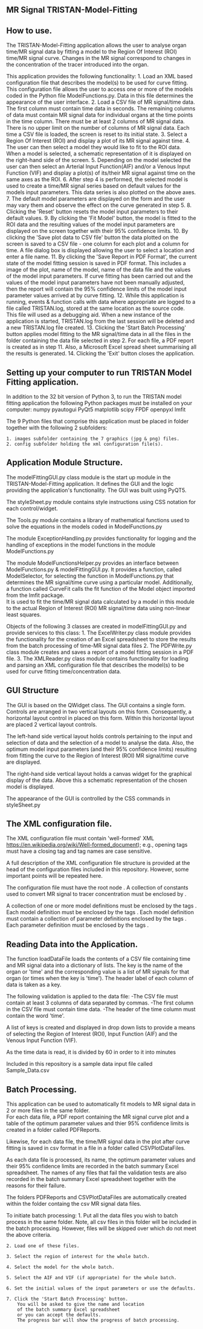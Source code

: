MR Signal TRISTAN-Model-Fitting
----------------------
How to use.
------------
   The TRISTAN-Model-Fitting application allows the user to 
   analyse organ time/MR signal data by fitting a model 
   to the Region Of Interest (ROI) time/MR signal curve. 
   Changes in the MR signal correspond to changes in the
   concentration of the tracer introduced into the organ.

   This application provides the following functionality:
		1.  Load an XML based configuration file that describes
			the model(s) to be used for curve fitting. This configuration
			file allows the user to access one or more of the models 
			coded in the Python file ModelFunctions.py.  Data in this
			file determines the appearance of the user interface.
        2.	Load a CSV file of MR signal/time data.  
			The first column must contain time data in seconds. 
			The remaining columns of data must contain MR signal data 
			for individual organs at the time points in the time column. 
			There must be at least 2 columns of MR signal data.  
			There is no upper limit on the number of columns 
			of MR signal data.
			Each time a CSV file is loaded, the screen is reset to its initial state.
        3. Select a Region Of Interest (ROI) and display a plot of its MR signal against
            time.
        4. The user can then select a model they would like to fit to the ROI data.  
            When a model is selected, a schematic representation of it is displayed on the 
            right-hand side of the screen.
        5. Depending on the model selected the user can then select an Arterial Input Function(AIF)
            and/or a Venous Input Function (VIF) and display a plot(s) of its/their MR signal 
            against time on the same axes as the ROI.
        6. After step 4 is performed, the selected model is used to create a time/MR signal series
           based on default values for the models input parameters.  This data series is also plotted 
           on the above axes.
        7. The default model parameters are displayed on the form and the user may vary them
           and observe the effect on the curve generated in step 5.
        8. Clicking the 'Reset' button resets the model input parameters to their default values.
        9. By clicking the 'Fit Model' button, the model is fitted to the ROI data and the resulting
           values of the model input parameters are displayed on the screen together with 
           their 95% confidence limits.
        10. By clicking the 'Save plot data to CSV file' button the data plotted on the screen is saved
            to a CSV file - one column for each plot and a column for time.
            A file dialog box is displayed allowing the user to select a location 
            and enter a file name.
        11. By clicking the 'Save Report in PDF Format', the current state of the model fitting session
            is saved in PDF format.  This includes a image of the plot, name of the model, name of the 
            data file and the values of the model input parameters. If curve fitting has been carried 
            out and the values of the model input parameters have not been manually adjusted, then
            the report will contain the 95% confidence limits of the model input parameter values 
            arrived at by curve fitting.
        12. While this application is running, events & function calls with data where appropriate 
            are logged to a file called TRISTAN.log, stored at the same location as the source code.
            This file will used as a debugging aid. When a new instance of the application is started, 
            TRISTAN.log from the last session will be deleted and a new TRISTAN.log file created.
        13. Clicking the 'Start Batch Processing' button applies model fitting
            to the MR signal/time data in all the files in the folder containing
            the data file selected in step 2.  For each file, a PDF report is created
            as in step 11. Also, a Microsoft Excel spread sheet summarising all
            the results is generated.
        14. Clicking the 'Exit' button closes the application.

Setting up your computer to run TRISTAN Model Fitting application.
-------------------------------------------------------
In addition to the 32 bit version of Python 3, to run the TRISTAN model fitting application
the following Python packages must be installed on your computer:
	numpy
	pyautogui
	PyQt5
	matplotlib
	scipy
	FPDF
	openpyxl
	lmfit

The 9 Python files that comprise this application must be
placed in folder together with the following 2 subfolders:

	1. images subfolder containing the 7 graphics (jpg & png) files.
	2. config subfolder holding the xml configuration file(s).
		
Application Module Structure.
---------------------------
The modelFittingGUI.py class module is the start up module
in the TRISTAN-Model-Fitting application. 
It defines the GUI and the logic providing the application's functionality.
The GUI was built using PyQT5.

The styleSheet.py module contains style instructions using 
CSS notation for each control/widget.

The Tools.py module contains a library of mathematical functions
used to solve the equations in the models coded in ModelFunctions.py

The module ExceptionHandling.py provides functionality for 
logging and the handling of exceptions in the model functions
in the module ModelFunctions.py

The module ModelFunctionsHelper.py provides an interface between 
ModelFunctions.py & modelFittingGUI.py.  It provides a function, 
called ModelSelector, for selecting the function in ModelFunctions.py 
that determines the MR signal/time curve using a particular model. 
Additionally, a function called CurveFit calls the fit function 
of the Model object imported from the lmfit package.  
It is used to fit the time/MR signal data calculated by a model 
in this module to the actual Region of Interest (ROI) MR signal/time
data using non-linear least squares. 

Objects of the following 3 classes are created in modelFittingGUI.py
and provide services to this class:
	1. The ExcelWriter.py class module provides the functionality 
	for the creation of an Excel spreadsheet to store the results 
	from the batch processing of time-MR signal data files
	2. The PDFWrite.py class module creates and saves a report 
	of a model fitting session in a PDF file.
	3. The XMLReader.py class module contains functionality for loading and 
	parsing an XML configuration file that describes the model(s)
	to be used for curve fitting time/concentration data.
  

GUI Structure
--------------
The GUI is based on the QWidget class. The GUI contains a single form.  
Controls are arranged in two vertical layouts on this form.
Consequently, a horizontal layout control in placed on this form. Within this horizontal
layout are placed 2 vertical layout controls.

The left-hand side vertical layout holds controls pertaining to the input and selection of data
and the selection of a model to analyse the data.  Also, the optimum model input parameters 
(and their 95% confidence limits) resulting from fitting the curve to the Region of Interest 
(ROI) MR signal/time curve are displayed.  

The right-hand side vertical layout holds a canvas widget for the graphical
display of the data.  Above this a schematic representation of the chosen 
model is displayed.

The appearance of the GUI is controlled by the CSS commands in styleSheet.py

The XML configuration file.
---------------------------
The XML configuration file must contain 'well-formed' XML 
https://en.wikipedia.org/wiki/Well-formed_document); e.g.,
opening tags must have a closing tag and tag names are 
case sensitive.

A full description of the XML configuration file structure
is provided at the head of the configuration files included
in this repository.  However, some important points will be
repeated here.

The configuration file must have the root node <models></models>.
A collection of constants used to convert MR signal to tracer 
concentration must be enclosed by <constants></constants>.

A collection of one or more model definitions must be enclosed
by the tags <models></models>.  Each model definition must be 
enclosed by the tags <model></model>. 
Each model definition must contain a collection of parameter
definitions enclosed by the tags <parameters></parameters>.
Each parameter definition must be enclosed by the tags
<parameter></parameter>.


Reading Data into the Application.
----------------------------------
The function loadDataFile loads the contents of a CSV file 
containing time and MR signal data into a dictionary of lists. 
The key is the name of the organ or 'time' and the corresponding
value is a list of MR signals for that organ (or times when the 
key is 'time').  The header label of each column of data is
taken as a key.  
        
The following validation is applied to the data file:
    -The CSV file must contain at least 3 columns of data
	separated by commas.
    -The first column in the CSV file must contain time data.
    -The header of the time column must contain the word 'time'.

A list of keys is created and displayed in drop down lists to
provide a means of selecting the Region of Interest (ROI), 
Input Function (AIF) and the Venous Input Function (VIF).

As the time data is read, it is divided by 60 in order to 
it into minutes

Included in this repository is a sample data input file 
called Sample_Data.csv

Batch Processing.
-----------------
This application can be used to automatically fit models to
MR signal data in 2 or more files in the same folder.  
For each data file, a PDF report containing the 
MR signal curve plot and a table of the optimum parameter values
and thier 95% confidence limits is created in a folder called PDFReports.  

Likewise, for each data file, the time/MR signal data in the 
plot after curve fitting is saved in csv format in a file 
in a folder called CSVPlotDataFiles.

As each data file is processed, its name, the optimum parameter values
and their 95% confidence limits are recorded in the batch 
summary Excel spreadsheet. 
The names of any files that fail the validation tests are also 
recorded in the batch summary Excel spreadsheet 
together with the reasons for their failure. 

The folders PDFReports and CSVPlotDataFiles are automatically 
created within the folder containg the csv MR signal data files.

To initiate batch processing:
	1. Put all the data files you wish to batch process in the same folder.
		Note, all csv files in this folder will be included in the batch 
		processing. However, files will be skipped over which do not meet
		the above criteria.

	2. Load one of these files. 

	3. Select the region of interest for the whole batch.

	4. Select the model for the whole batch.

	5. Select the AIF and VIF (if appropriate) for the whole batch.

	6. Set the initial values of the input parameters or use the defaults.

	7. Click the 'Start Batch Processing' button.  
		You will be asked to give the name and location
		of the batch summary Excel spreadsheet
		or you can accept the defaults.
		The progress bar will show the progress of batch processing.



